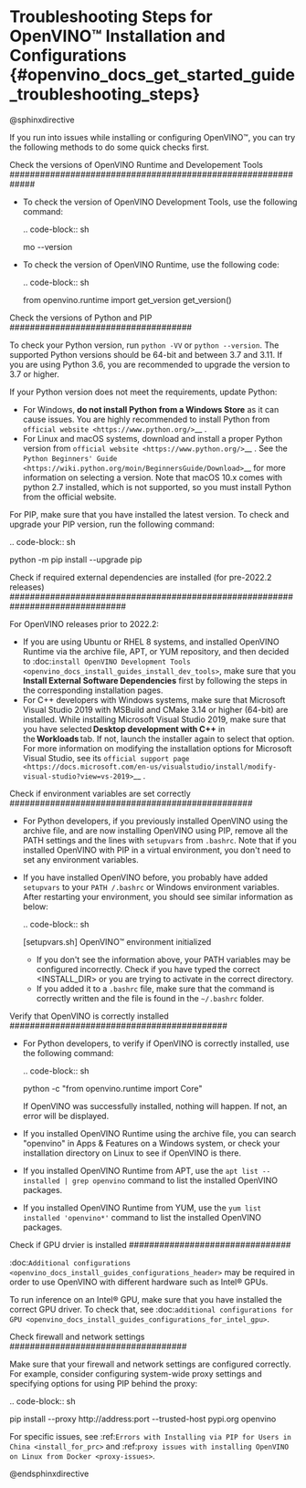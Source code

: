 # Troubleshooting Steps for OpenVINO™ Installation and Configurations {#openvino_docs_get_started_guide_troubleshooting_steps}

@sphinxdirective

If you run into issues while installing or configuring OpenVINO™, you can try the following methods to do some quick checks first. 

Check the versions of OpenVINO Runtime and Developement Tools
#############################################################

* To check the version of OpenVINO Development Tools, use the following command:
   
  .. code-block:: sh
     
     mo --version
   
* To check the version of OpenVINO Runtime, use the following code:
   
  .. code-block:: sh
     
     from openvino.runtime import get_version get_version()
   

Check the versions of Python and PIP
####################################

To check your Python version, run ``python -VV`` or ``python --version``. The supported Python versions should be 64-bit and between 3.7 and 3.11. If you are using Python 3.6, you are recommended to upgrade the version to 3.7 or higher.

If your Python version does not meet the requirements, update Python:

* For Windows, **do not install Python from a Windows Store** as it can cause issues. You are highly recommended to install Python from `official website <https://www.python.org/>`__ .
* For Linux and macOS systems, download and install a proper Python version from `official website <https://www.python.org/>`__ . See the `Python Beginners' Guide <https://wiki.python.org/moin/BeginnersGuide/Download>`__ for more information on selecting a version. Note that macOS 10.x comes with python 2.7 installed, which is not supported, so you must install Python from the official website.

For PIP, make sure that you have installed the latest version. To check and upgrade your PIP version, run the following command:

.. code-block:: sh
   
   python -m pip install --upgrade pip

<!--## Check the special tips for Anaconda installation-->

<!--add this part in future-->

Check if required external dependencies are installed (for pre-2022.2 releases)
###############################################################################

For OpenVINO releases prior to 2022.2:

- If you are using Ubuntu or RHEL 8 systems, and installed OpenVINO Runtime via the archive file, APT, or YUM repository, and then decided to :doc:`install OpenVINO Development Tools <openvino_docs_install_guides_install_dev_tools>`, make sure that you **Install External Software Dependencies** first by following the steps in the corresponding installation pages.
- For C++ developers with Windows systems, make sure that Microsoft Visual Studio 2019 with MSBuild and CMake 3.14 or higher (64-bit) are installed. While installing Microsoft Visual Studio 2019, make sure that you have selected **Desktop development with C++** in the **Workloads** tab. If not, launch the installer again to select that option. For more information on modifying the installation options for Microsoft Visual Studio, see its `official support page <https://docs.microsoft.com/en-us/visualstudio/install/modify-visual-studio?view=vs-2019>`__ .

Check if environment variables are set correctly
################################################

- For Python developers, if you previously installed OpenVINO using the archive file, and are now installing OpenVINO using PIP, remove all the PATH settings and the lines with ``setupvars`` from ``.bashrc``. Note that if you installed OpenVINO with PIP in a virtual environment, you don't need to set any environment variables.
- If you have installed OpenVINO before, you probably have added ``setupvars`` to your ``PATH /.bashrc`` or Windows environment variables. After restarting your environment, you should see similar information as below: 

  .. code-block:: sh
     
     [setupvars.sh] OpenVINO™ environment initialized
     

  - If you don't see the information above, your PATH variables may be configured incorrectly. Check if you have typed the correct <INSTALL_DIR> or you are trying to activate in the correct directory.
  - If you added it to a ``.bashrc`` file, make sure that the command is correctly written and the file is found in the ``~/.bashrc`` folder.

Verify that OpenVINO is correctly installed
###########################################

* For Python developers, to verify if OpenVINO is correctly installed, use the following command:

  .. code-block:: sh

     python -c "from openvino.runtime import Core"
   
  If OpenVINO was successfully installed, nothing will happen. If not, an error will be displayed.

* If you installed OpenVINO Runtime using the archive file, you can search "openvino" in Apps & Features on a Windows system, or check your installation directory on Linux to see if OpenVINO is there.

* If you installed OpenVINO Runtime from APT, use the ``apt list --installed | grep openvino`` command to list the installed OpenVINO packages.

* If you installed OpenVINO Runtime from YUM, use the ``yum list installed 'openvino*'`` command to list the installed OpenVINO packages.

Check if GPU drvier is installed
################################

:doc:`Additional configurations <openvino_docs_install_guides_configurations_header>` may be required in order to use OpenVINO with different hardware such as Intel® GPUs.

To run inference on an Intel® GPU, make sure that you have installed the correct GPU driver. To check that, see :doc:`additional configurations for GPU <openvino_docs_install_guides_configurations_for_intel_gpu>`.

Check firewall and network settings
###################################

Make sure that your firewall and network settings are configured correctly. For example, consider configuring system-wide proxy settings and specifying options for using PIP behind the proxy: 

.. code-block:: sh

   pip install --proxy http://address:port --trusted-host pypi.org openvino 


For specific issues, see :ref:`Errors with Installing via PIP for Users in China <install_for_prc>` and :ref:`proxy issues with installing OpenVINO on Linux from Docker <proxy-issues>`. 

@endsphinxdirective

